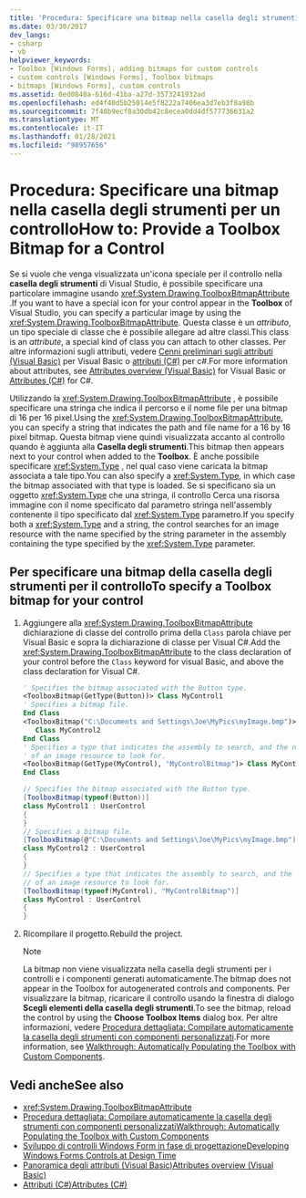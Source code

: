 ```yaml
---
title: 'Procedura: Specificare una bitmap nella casella degli strumenti per un controllo'
ms.date: 03/30/2017
dev_langs:
- csharp
- vb
helpviewer_keywords:
- Toolbox [Windows Forms], adding bitmaps for custom controls
- custom controls [Windows Forms], Toolbox bitmaps
- bitmaps [Windows Forms], custom controls
ms.assetid: 0ed0840a-616d-41ba-a27d-3573241932ad
ms.openlocfilehash: ed4f40d5b25014e5f8222a7406ea3d7eb3f8a98b
ms.sourcegitcommit: 7f48b9ecf8a30db42c8ecea0dd4df577736631a2
ms.translationtype: MT
ms.contentlocale: it-IT
ms.lasthandoff: 01/28/2021
ms.locfileid: "98957656"
---
```

# <a name="how-to-provide-a-toolbox-bitmap-for-a-control"></a><span data-ttu-id="ca2c6-102">Procedura: Specificare una bitmap nella casella degli strumenti per un controllo</span><span class="sxs-lookup"><span data-stu-id="ca2c6-102">How to: Provide a Toolbox Bitmap for a Control</span></span>

<span data-ttu-id="ca2c6-103">Se si vuole che venga visualizzata un'icona speciale per il controllo nella **casella degli strumenti** di Visual Studio, è possibile specificare una particolare immagine usando <xref:System.Drawing.ToolboxBitmapAttribute> .</span><span class="sxs-lookup"><span data-stu-id="ca2c6-103">If you want to have a special icon for your control appear in the **Toolbox** of Visual Studio, you can specify a particular image by using the <xref:System.Drawing.ToolboxBitmapAttribute>.</span></span> <span data-ttu-id="ca2c6-104">Questa classe è un *attributo*, un tipo speciale di classe che è possibile allegare ad altre classi.</span><span class="sxs-lookup"><span data-stu-id="ca2c6-104">This class is an *attribute*, a special kind of class you can attach to other classes.</span></span> <span data-ttu-id="ca2c6-105">Per altre informazioni sugli attributi, vedere [Cenni preliminari sugli attributi (Visual Basic)](/dotnet/visual-basic/programming-guide/concepts/attributes/index) per Visual Basic o [attributi (C#)](/dotnet/csharp/programming-guide/concepts/attributes/index) per c#.</span><span class="sxs-lookup"><span data-stu-id="ca2c6-105">For more information about attributes, see [Attributes overview (Visual Basic)](/dotnet/visual-basic/programming-guide/concepts/attributes/index) for Visual Basic or [Attributes (C#)](/dotnet/csharp/programming-guide/concepts/attributes/index) for C#.</span></span>

<span data-ttu-id="ca2c6-106">Utilizzando la <xref:System.Drawing.ToolboxBitmapAttribute> , è possibile specificare una stringa che indica il percorso e il nome file per una bitmap di 16 per 16 pixel.</span><span class="sxs-lookup"><span data-stu-id="ca2c6-106">Using the <xref:System.Drawing.ToolboxBitmapAttribute>, you can specify a string that indicates the path and file name for a 16 by 16 pixel bitmap.</span></span> <span data-ttu-id="ca2c6-107">Questa bitmap viene quindi visualizzata accanto al controllo quando è aggiunta alla **Casella degli strumenti**.</span><span class="sxs-lookup"><span data-stu-id="ca2c6-107">This bitmap then appears next to your control when added to the **Toolbox**.</span></span> <span data-ttu-id="ca2c6-108">È anche possibile specificare <xref:System.Type> , nel qual caso viene caricata la bitmap associata a tale tipo.</span><span class="sxs-lookup"><span data-stu-id="ca2c6-108">You can also specify a <xref:System.Type>, in which case the bitmap associated with that type is loaded.</span></span> <span data-ttu-id="ca2c6-109">Se si specificano sia un oggetto <xref:System.Type> che una stringa, il controllo Cerca una risorsa immagine con il nome specificato dal parametro stringa nell'assembly contenente il tipo specificato dal <xref:System.Type> parametro.</span><span class="sxs-lookup"><span data-stu-id="ca2c6-109">If you specify both a <xref:System.Type> and a string, the control searches for an image resource with the name specified by the string parameter in the assembly containing the type specified by the <xref:System.Type> parameter.</span></span>

## <a name="to-specify-a-toolbox-bitmap-for-your-control"></a><span data-ttu-id="ca2c6-110">Per specificare una bitmap della casella degli strumenti per il controllo</span><span class="sxs-lookup"><span data-stu-id="ca2c6-110">To specify a Toolbox bitmap for your control</span></span>

1. <span data-ttu-id="ca2c6-111">Aggiungere alla <xref:System.Drawing.ToolboxBitmapAttribute> dichiarazione di classe del controllo prima della `Class` parola chiave per Visual Basic e sopra la dichiarazione di classe per Visual C#.</span><span class="sxs-lookup"><span data-stu-id="ca2c6-111">Add the <xref:System.Drawing.ToolboxBitmapAttribute> to the class declaration of your control before the `Class` keyword for visual Basic, and above the class declaration for Visual C#.</span></span>

    ```vb
    ' Specifies the bitmap associated with the Button type.
    <ToolboxBitmap(GetType(Button))> Class MyControl1
    ' Specifies a bitmap file.
    End Class
    <ToolboxBitmap("C:\Documents and Settings\Joe\MyPics\myImage.bmp")> _
       Class MyControl2
    End Class
    ' Specifies a type that indicates the assembly to search, and the name
    ' of an image resource to look for.
    <ToolboxBitmap(GetType(MyControl), "MyControlBitmap")> Class MyControl
    End Class
    ```

    ```csharp
    // Specifies the bitmap associated with the Button type.
    [ToolboxBitmap(typeof(Button))]
    class MyControl1 : UserControl
    {
    }
    // Specifies a bitmap file.
    [ToolboxBitmap(@"C:\Documents and Settings\Joe\MyPics\myImage.bmp")]
    class MyControl2 : UserControl
    {
    }
    // Specifies a type that indicates the assembly to search, and the name
    // of an image resource to look for.
    [ToolboxBitmap(typeof(MyControl), "MyControlBitmap")]
    class MyControl : UserControl
    {
    }
    ```

2. <span data-ttu-id="ca2c6-112">Ricompilare il progetto.</span><span class="sxs-lookup"><span data-stu-id="ca2c6-112">Rebuild the project.</span></span>

    > [!NOTE]
    > <span data-ttu-id="ca2c6-113">La bitmap non viene visualizzata nella casella degli strumenti per i controlli e i componenti generati automaticamente.</span><span class="sxs-lookup"><span data-stu-id="ca2c6-113">The bitmap does not appear in the Toolbox for autogenerated controls and components.</span></span> <span data-ttu-id="ca2c6-114">Per visualizzare la bitmap, ricaricare il controllo usando la finestra di dialogo **Scegli elementi della casella degli strumenti**.</span><span class="sxs-lookup"><span data-stu-id="ca2c6-114">To see the bitmap, reload the control by using the **Choose Toolbox Items** dialog box.</span></span> <span data-ttu-id="ca2c6-115">Per altre informazioni, vedere [Procedura dettagliata: Compilare automaticamente la casella degli strumenti con componenti personalizzati](walkthrough-automatically-populating-the-toolbox-with-custom-components.md).</span><span class="sxs-lookup"><span data-stu-id="ca2c6-115">For more information, see [Walkthrough: Automatically Populating the Toolbox with Custom Components](walkthrough-automatically-populating-the-toolbox-with-custom-components.md).</span></span>

## <a name="see-also"></a><span data-ttu-id="ca2c6-116">Vedi anche</span><span class="sxs-lookup"><span data-stu-id="ca2c6-116">See also</span></span>

- <xref:System.Drawing.ToolboxBitmapAttribute>
- [<span data-ttu-id="ca2c6-117">Procedura dettagliata: Compilare automaticamente la casella degli strumenti con componenti personalizzati</span><span class="sxs-lookup"><span data-stu-id="ca2c6-117">Walkthrough: Automatically Populating the Toolbox with Custom Components</span></span>](walkthrough-automatically-populating-the-toolbox-with-custom-components.md)
- [<span data-ttu-id="ca2c6-118">Sviluppo di controlli Windows Form in fase di progettazione</span><span class="sxs-lookup"><span data-stu-id="ca2c6-118">Developing Windows Forms Controls at Design Time</span></span>](developing-windows-forms-controls-at-design-time.md)
- [<span data-ttu-id="ca2c6-119">Panoramica degli attributi (Visual Basic)</span><span class="sxs-lookup"><span data-stu-id="ca2c6-119">Attributes overview (Visual Basic)</span></span>](/dotnet/visual-basic/programming-guide/concepts/attributes/index)
- [<span data-ttu-id="ca2c6-120">Attributi (C#)</span><span class="sxs-lookup"><span data-stu-id="ca2c6-120">Attributes (C#)</span></span>](/dotnet/csharp/programming-guide/concepts/attributes/index)

